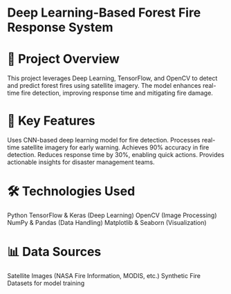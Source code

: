 
# Deep Learning-Based Forest Fire Response System
# 📌 Project Overview
This project leverages Deep Learning, TensorFlow, and OpenCV to detect and predict forest fires using satellite imagery. The model enhances real-time fire detection, improving response time and mitigating fire damage.

# 🚀 Key Features
Uses CNN-based deep learning model for fire detection.
Processes real-time satellite imagery for early warning.
Achieves 90% accuracy in fire detection.
Reduces response time by 30%, enabling quick actions.
Provides actionable insights for disaster management teams.

# 🛠️ Technologies Used
Python
TensorFlow & Keras (Deep Learning)
OpenCV (Image Processing)
NumPy & Pandas (Data Handling)
Matplotlib & Seaborn (Visualization)

# 📊 Data Sources
Satellite Images (NASA Fire Information, MODIS, etc.)
Synthetic Fire Datasets for model training

